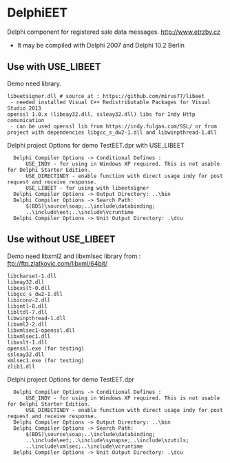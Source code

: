 # DelphiEET
Delphi component for registered sale data messages. http://www.etrzby.cz

- It may be compiled with Delphi 2007 and Delphi 10.2 Berlin


## Use  with USE_LIBEET
Demo need library.

```
libeetsigner.dll # source at : https://github.com/mirus77/libeet
 - needed installed Visual C++ Redistributable Packages for Visual Studio 2013
openssl 1.0.x (libeay32.dll, ssleay32.dll) libs for Indy Http comunication
 - can be used openssl lib from https://indy.fulgan.com/SSL/ or from project with dependencies libgcc_s_dw2-1.dll and libwinpthread-1.dll
```
Delphi project Options for demo TestEET.dpr with USE_LIBEET

```
  Delphi Compiler Options -> Conditional Defines : 
      USE_INDY - for using in Windows XP required. This is not usable for Delphi Starter Edition.
      USE_DIRECTINDY - enable function with direct usage indy for post request and receive response.
      USE_LIBEET - for using with libeetsigner
  Delphi Compiler Options -> Output Directory: ..\bin
  Delphi Compiler Options -> Search Path: 
      $(BDS)\source\soap;..\include\databinding;
      ..\include\eet;..\include\vcruntime
  Delphi Compiler Options -> Unit Output Directory: .\dcu
```


## Use without USE_LIBEET
Demo need libxml2 and libxmlsec library from : ftp://ftp.zlatkovic.com/libxml/64bit/
```
libcharset-1.dll
libeay32.dll
libexslt-0.dll
libgcc_s_dw2-1.dll
libiconv-2.dll
libintl-8.dll
libltdl-7.dll
libwinpthread-1.dll
libxml2-2.dll
libxmlsec1-openssl.dll
libxmlsec1.dll
libxslt-1.dll
openssl.exe (for testing)
ssleay32.dll
xmlsec1.exe (for testing)
zlib1.dll
```

Delphi project Options for demo TestEET.dpr

```
  Delphi Compiler Options -> Conditional Defines : 
      USE_INDY - for using in Windows XP required. This is not usable for Delphi Starter Edition.
      USE_DIRECTINDY - enable function with direct usage indy for post request and receive response.       
  Delphi Compiler Options -> Output Directory: ..\bin
  Delphi Compiler Options -> Search Path: 
      $(BDS)\source\soap;..\include\databinding;
      ..\include\eet;..\include\synapse;..\include\szutils;
      ..\include\xmlsec;..\include\vcruntime
  Delphi Compiler Options -> Unit Output Directory: .\dcu
```
